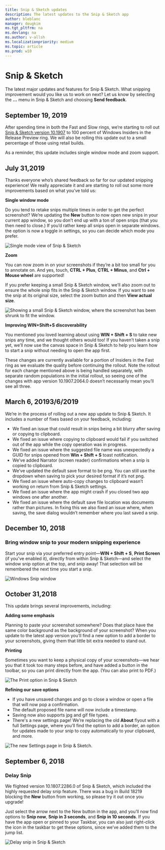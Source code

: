 ```yaml
---
title: Snip & Sketch updates
description: The latest updates to the Snip & Sketch app
author: bleblanc
manager: dougkim
ms.tgt_pltfrm: na
ms.devlang: na
ms.author: v-allsh
ms.localizationpriority: medium
ms.topic: article
ms.prod: w10
---
```


# Snip & Sketch 

The latest major updates and features for Snip & Sketch. What snipping improvement would you like us to work on next? Let us know by selecting the **…** menu in Snip & Sketch and choosing **Send feedback**.

## September 19, 2019

After spending time in both the Fast and Slow rings, we’re starting to roll out [Snip & Sketch version 10.1907](https://blogs.windows.com/windowsexperience/2019/07/31/announcing-windows-10-insider-preview-build-18950/) to 100 percent of Windows Insiders in the Release Preview ring. We will also be rolling this update out to a small percentage of those using retail builds. 

As a reminder, this update includes single window mode and zoom support.

## July 31,2019

Thanks everyone who’s shared feedback so far for our updated snipping experience! We really appreciate it and are starting to roll out some more improvements based on what you’ve told us:

**Single window mode** 

Do you tend to retake snips multiple times in order to get the perfect screenshot? We’re updating the **New** button to now open new snips in your current app window, so you don’t end up with a ton of open snips (that you then need to close.) If you’d rather keep all snips open in separate windows. the option is now a toggle in settings, so you can decide which mode you prefer.

![Single mode view of Snip & Sketch](images/18950-2.png)
 
**Zoom** 

You can now zoom in on your screenshots if they’re a bit too small for you to annotate on. And yes, touch, **CTRL + Plus**, **CTRL + Minus**, and **Ctrl + Mouse wheel** are supported! 

If you prefer keeping a small Snip & Sketch window, we’ll also zoom out to ensure the whole snip fits in the Snip & Sketch window. If you want to see the snip at its original size, select the zoom button and then **View actual size**.

![Showing a small Snip & Sketch window, where the screenshot has been shrunk to fit the window.](images/18985.png)

**Improving WIN+Shift+S discoverability** 

You mentioned you loved learning about using **WIN + Shift + S** to take new snips any time, and we thought others would too! If you haven’t taken a snip yet, we’ll now use the canvas space in Snip & Sketch to help you learn how to start a snip without needing to open the app first. 

These changes are currently available for a portion of Insiders in the Fast ring as we evaluate the quality before continuing the rollout. Note the rollout for each change mentioned above is being handled separately, with separate random populations in the initial rollout, so seeing one of the changes with app version 10.1907.2064.0 doesn’t necessarily mean you’ll see all three.

## March 6, 20193/6/2019

We’re in the process of rolling out a new app update to Snip & Sketch. It includes a number of fixes based on your feedback, including:

* We fixed an issue that could result in snips being a bit blurry after saving or copying to clipboard.
* We fixed an issue where copying to clipboard would fail if you switched out of the app while the copy operation was in progress.
* We fixed an issue where the suggested file name was unexpectedly a GUID for snips opened from **Win + Shift + S** toast notification.
* We’ve added Narrator (screen reader) confirmations when a snip is copied to clipboard.
* We’ve updated the default save format to be png. You can still use the dropdown when saving to pick your desired format if it’s not png.
* We fixed an issue where auto-copy changes to clipboard wasn’t working on return from Snip & Sketch settings.
* We fixed an issue where the app might crash if you closed two app windows one after another.
* We fixed an issue where the default save file location was documents rather than pictures. In fixing this we also fixed an issue where, when saving, the save dialog wouldn’t remember where you last saved a snip.

## December 10, 2018

### Bring window snip to your modern snipping experience

 Start your snip via your preferred entry point—**WIN + Shift + S**, **Print Screen** (if you’ve enabled it), directly from within Snip & Sketch—and select the window snip option at the top, and snip away! That selection will be remembered the next time you start a snip.

![Windows Snip window](images/snip_window.png)


## October 31,2018

This update brings several improvements, including:

**Adding some emphasis**

Planning to paste your screenshot somewhere? Does that place have the same color background as the background of your screenshot? When you update to the latest app version you’ll find a new option to add a border to your screenshots, giving them that little bit extra needed to stand out.

**Printing** 

Sometimes you want to keep a physical copy of your screenshots—we hear you that it took too many steps before, and have added a button in the toolbar, so you can print directly from the app. (You can also print to PDF.)  

![The Print option in Snip & Sketch](images/18272-app1.jpg)

**Refining our save options**

* If you have unsaved changes and go to close a window or open a file that will now pop a confirmation.
* The default proposed file name will now include a timestamp.
* Saving now also supports jpg and gif file types.
* There's a new settings page! We’re replacing the old **About** flyout with a full Settings page, where you’ll find the option to add a border, an option for updates made to your snip to copy automatically to your clipboard, and more.
  
![The new Settings page in Snip & Sketch.](images/18272-app2.png)


## September 6, 2018

### Delay Snip 
We flighted version 10.1807.2286.0 of Snip & Sketch, which included the highly requested delay snip feature. There was a bug in Build 18219 blocking the **New** button from working, so please try it out once you upgrade! 

Just select the arrow next to the New button in the app, and you’ll now find options to **Snip now**, **Snip in 3 seconds**, and **Snip in 10 seconds**. If you have the app open or pinned to your Taskbar, you can also just right-click the icon in the taskbar to get these options, since we’ve added them to the jump list.

![Delay snip in Snip & Sketch](images/snip-n-sketch.png)